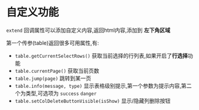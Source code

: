 # 自定义功能

`extend` 回调属性可以添加自定义内容,返回html内容,添加到 **左下角区域**

第一个传参(table)返回很多可用属性,有:
 
- `table.getCurrentSelectRows()` 获取当前选择的行列表,如果开启了**行选择**功能
- `table.currentPage()` 获取当前页数
- `table.jump(page)` 跳转到某一页
- `table.info(message, type)` 显示表格级别提示,第一个参数为提示内容,第二个为类型,可选项为 `success` `danger`
- `table.setColDeleteButtonVisible(isShow)` 显示/隐藏列删除按钮